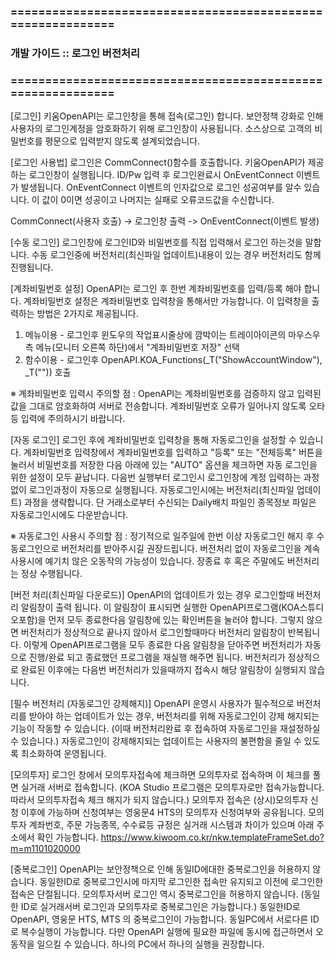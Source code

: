 ### ============================================================
### 개발 가이드 :: 로그인 버전처리
### ============================================================

[로그인]
키움OpenAPI는 로그인창을 통해 접속(로그인) 합니다.
보안정책 강화로 인해 사용자의 로그인계정을 암호화하기 위해 로그인창이 사용됩니다.
소스상으로 고객의 비밀번호를 평문으로 입력받지 않도록 설계되었습니다.


[로그인 사용법]
로그인은 CommConnect()함수를 호출합니다. 키움OpenAPI가 제공하는 로그인창이 실행됩니다.
ID/Pw 입력 후 로그인완료시 OnEventConnect 이벤트가 발생됩니다.
OnEventConnect 이벤트의 인자값으로 로그인 성공여부를 알수 있습니다.
이 값이 0이면 성공이고 나머지는 실패로 오류코드값을 수신합니다.

CommConnect(사용자 호출) -> 로그인창 출력 -> OnEventConnect(이벤트 발생)


[수동 로그인]
로그인창에 로그인ID와 비밀번호를 직접 입력해서 로그인 하는것을 말합니다.
수동 로그인중에 버전처리(최신파일 업데이트)내용이 있는 경우 버전처리도 함께 진행됩니다.


[계좌비밀번호 설정]
OpenAPI는 로그인 후 한번 계좌비밀번호를 입력/등록 해야 합니다.
계좌비밀번호 설정은 계좌비밀번호 입력창을 통해서만 가능합니다.
이 입력창을 출력하는 방법은 2가지로 제공됩니다.
1. 메뉴이용 - 로그인후 윈도우의 작업표시줄상에 깜박이는 트레이아이콘의
마우스우측 메뉴(모니터 오른쪽 하단)에서 "계좌비밀번호 저장" 선택
2. 함수이용 - 로그인후 OpenAPI.KOA_Functions(_T("ShowAccountWindow"), _T("")) 호출

※ 계좌비밀번호 입력시 주의할 점 :
OpenAPI는 계좌비밀번호를 검증하지 않고 입력된 값을 그대로 암호화하여 서버로 전송합니다.
계좌비밀번호 오류가 일어나지 않도록 오타 등 입력에 주의하시기 바랍니다.


[자동 로그인]
로그인 후에 계좌비밀번호 입력창을 통해 자동로그인을 설정할 수 있습니다.
계좌비밀번호 입력창에서 계좌비밀번호를 입력하고 "등록" 또는 "전체등록" 버튼을 눌러서
비밀번호를 저장한 다음 아래에 있는 "AUTO" 옵션을 체크하면 자동 로그인을 위한 설정이 모두 끝납니다.
다음번 실행부터 로그인시 로그인창에 계정 입력하는 과정 없이 로그인과정이 자동으로 실행됩니다.
자동로그인시에는 버전처리(최신파일 업데이트) 과정을 생략합니다.
단 거래소로부터 수신되는 Daily배치 파일인 종목정보 파일은 자동로그인시에도 다운받습니다.

※ 자동로그인 사용시 주의할 점 :
정기적으로 일주일에 한번 이상 자동로그인 해지 후 수동로그인으로 버전처리를 받아주시길 권장드립니다.
버전처리 없이 자동로그인을 계속 사용시에 예기치 않은 오동작의 가능성이 있습니다.
장종료 후 혹은 주말에도 버전처리는 정상 수행됩니다.


[버전 처리(최신파일 다운로드)]
OpenAPI의 업데이트가 있는 경우
로그인할때 버전처리 알림창이 출력 됩니다.
이 알림창이 표시되면 실행한 OpenAPI프로그램(KOA스튜디오포함)을
먼저 모두 종료한다음 알림창에 있는 확인버튼을 눌러야 합니다.
그렇지 않으면 버전처리가 정상적으로 끝나지 않아서 로그인할때마다 버전처리 알림창이 반복됩니다.
이렇게 OpenAPI프로그램을 모두 종료한 다음 알림창을 닫아주면
버전처리가 자동으로 진행/완료 되고 종료했던 프로그램을 재실행 해주면 됩니다.
버전처리가 정상적으로 완료된 이후에는 다음번 버전처리가 있을때까지 접속시 해당 알림창이 실행되지 않습니다.


[필수 버전처리 (자동로그인 강제해지)]
OpenAPI 운영시 사용자가 필수적으로 버전처리를 받아야 하는 업데이트가 있는 경우,
버전처리를 위해 자동로그인이 강제 해지되는 기능이 작동할 수 있습니다.
(이때 버전처리완료 후 접속하여 자동로그인을 재설정하실 수 있습니다.)
자동로그인이 강제해지되는 업데이트는 사용자의 불편함을 줄일 수 있도록 최소화하여 운영됩니다.


[모의투자]
로그인 창에서 모의투자접속에 체크하면 모의투자로 접속하며 이 체크를 풀면 실거래 서버로 접속합니다.
(KOA Studio 프로그램은 모의투자로만 접속가능합니다. 따라서 모의투자접속 체크 해지가 되지 않습니다.)
모의투자 접속은 (상시)모의투자 신청 이후에 가능하며 신청여부는 영웅문4 HTS의 모의투자 신청여부와 공유됩니다.
모의투자 계좌번호, 주문 가능종목, 수수료등 규정은 실거래 시스템과 차이가 있으며 아래 주소에서 확인 가능합니다.
https://www.kiwoom.co.kr/nkw.templateFrameSet.do?m=m1101020000


[중복로그인]
OpenAPI는 보안정책으로 인해 동일ID에대한 중복로그인을 허용하지 않습니다.
동일한ID로 중복로그인시에 마지막 로그인한 접속만 유지되고 이전에 로그인한 접속은 단절됩니다.
모의투자서버 로그인 역시 중복로그인을 허용하지 않습니다.
(동일한 ID로 실거래서버 로그인과 모의투자로 중복로그인은 가능합니다.)
동일한ID로 OpenAPI, 영웅문 HTS, MTS 의 중복로그인이 가능합니다.
동일PC에서 서로다른 ID로 복수실행이 가능합니다. 다만 OpenAPI 실행에 필요한 파일에
동시에 접근하면서 오동작을 일으킬 수 있습니다. 하나의 PC에서 하나의 실행을 권장합니다.
